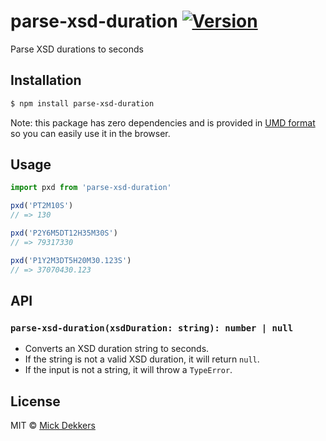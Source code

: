 # parse-xsd-duration [![Version](https://img.shields.io/npm/v/parse-xsd-duration.svg)][npm]
Parse XSD durations to seconds

## Installation

```bash
$ npm install parse-xsd-duration
```

Note: this package has zero dependencies and is provided in [UMD format][umd] so you can easily use it in the browser.

## Usage

```js
import pxd from 'parse-xsd-duration'

pxd('PT2M10S')
// => 130

pxd('P2Y6M5DT12H35M30S')
// => 79317330

pxd('P1Y2M3DT5H20M30.123S')
// => 37070430.123
```

## API

### `parse-xsd-duration(xsdDuration: string): number | null`

- Converts an XSD duration string to seconds.
- If the string is not a valid XSD duration, it will return `null`.
- If the input is not a string, it will throw a `TypeError`.

## License

MIT © [Mick Dekkers][mickdekkers-gh]

[npm]: https://www.npmjs.com/package/vue-howler
[umd]: https://github.com/umdjs/umd
[mickdekkers-gh]: https://github.com/soullesswaffle
